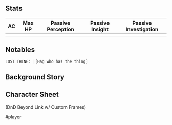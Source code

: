 ## Stats 
| AC  | Max HP | Passive  Perception | Passive Insight | Passive Investigation |
| --- | ------ | ------------------- | --------------- | --------------------- |
|     |        |                     |                 |                       |
## Notables
```
LOST THING: |[Hag who has the thing]

````
## Background Story 
## Character Sheet
(DnD Beyond Link w/ Custom Frames)

#player